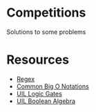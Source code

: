 # Competitions
Solutions to some problems

# Resources
* [Regex](https://drive.google.com/file/d/1sp1O7SvC1gBM852C_Cmyn6AFqC37McNs/view)
* [Common Big O Notations](https://drive.google.com/file/d/142WVqt-0zydlZNlMTbS0OhyKss-CdMxd/view)
* [UIL Logic Gates](https://drive.google.com/file/d/1yjqClJh5uruw5qGwBsuaDxEIQ38ezDuO/view)
* [UIL Boolean Algebra](https://drive.google.com/file/d/1OIN0zCq_5nch5D4mGOM-yDEjJ2XxICLZ/view)
